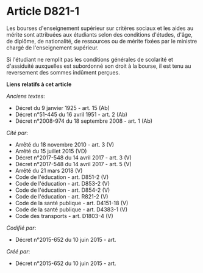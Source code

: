 # Article D821-1

Les bourses d'enseignement supérieur sur critères sociaux et les aides au mérite sont attribuées aux étudiants selon des
conditions d'études, d'âge, de diplôme, de nationalité, de ressources ou de mérite fixées par le ministre chargé de
l'enseignement supérieur.

Si l'étudiant ne remplit pas les conditions générales de scolarité et d'assiduité auxquelles est subordonné son droit à la
bourse, il est tenu au reversement des sommes indûment perçues.

**Liens relatifs à cet article**

_Anciens textes_:

  - Décret du 9 janvier 1925 - art. 15 (Ab)
  - Décret n°51-445 du 16 avril 1951 - art. 2 (Ab)
  - Décret n°2008-974 du 18 septembre 2008 - art. 1 (Ab)

_Cité par_:

  - Arrêté du 18 novembre 2010 - art. 3 (V)
  - Arrêté du 15 juillet 2015 (VD)
  - Décret n°2017-548 du 14 avril 2017 - art. 3 (V)
  - Décret n°2017-548 du 14 avril 2017 - art. 5 (V)
  - Arrêté du 21 mars 2018 (V)
  - Code de l'éducation - art. D851-2 (V)
  - Code de l'éducation - art. D853-2 (V)
  - Code de l'éducation - art. D854-2 (V)
  - Code de l'éducation - art. R821-2 (V)
  - Code de la santé publique - art. D4151-18 (V)
  - Code de la santé publique - art. D4383-1 (V)
  - Code des transports - art. D1803-4 (V)

_Codifié par_:

  - Décret n°2015-652 du 10 juin 2015 - art.

_Créé par_:

  - Décret n°2015-652 du 10 juin 2015 - art.
